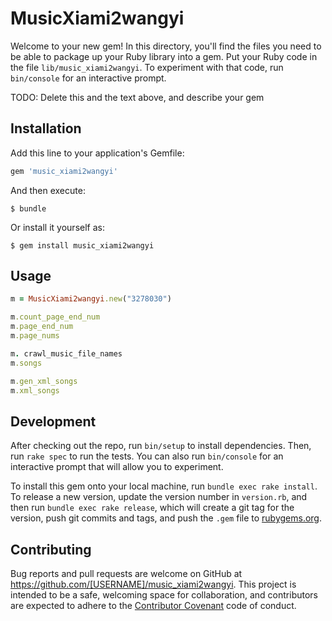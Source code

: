 # MusicXiami2wangyi

Welcome to your new gem! In this directory, you'll find the files you need to be able to package up your Ruby library into a gem. Put your Ruby code in the file `lib/music_xiami2wangyi`. To experiment with that code, run `bin/console` for an interactive prompt.

TODO: Delete this and the text above, and describe your gem

## Installation

Add this line to your application's Gemfile:

```ruby
gem 'music_xiami2wangyi'
```

And then execute:

    $ bundle

Or install it yourself as:

    $ gem install music_xiami2wangyi

## Usage
~~~ruby
m = MusicXiami2wangyi.new("3278030")

m.count_page_end_num
m.page_end_num
m.page_nums

m. crawl_music_file_names
m.songs

m.gen_xml_songs
m.xml_songs
~~~

## Development

After checking out the repo, run `bin/setup` to install dependencies. Then, run `rake spec` to run the tests. You can also run `bin/console` for an interactive prompt that will allow you to experiment.

To install this gem onto your local machine, run `bundle exec rake install`. To release a new version, update the version number in `version.rb`, and then run `bundle exec rake release`, which will create a git tag for the version, push git commits and tags, and push the `.gem` file to [rubygems.org](https://rubygems.org).

## Contributing

Bug reports and pull requests are welcome on GitHub at https://github.com/[USERNAME]/music_xiami2wangyi. This project is intended to be a safe, welcoming space for collaboration, and contributors are expected to adhere to the [Contributor Covenant](http://contributor-covenant.org) code of conduct.

